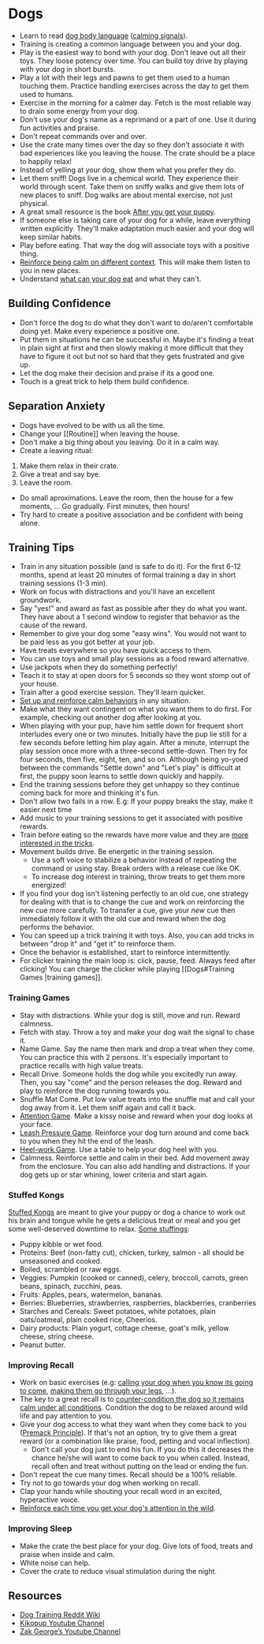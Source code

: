 # Dogs

- Learn to read [dog body language](https://www.flickr.com/photos/lilita/5652847156) ([calming signals](https://youtu.be/MgnLgHFRJu4)).
- Training is creating a common language between you and your dog.
- Play is the easiest way to bond with your dog. Don't leave out all their toys. They loose potency over time. You can build toy drive by playing with your dog in short bursts.
- Play a lot with their legs and pawns to get them used to a human touching them. Practice handling exercises across the day to get them used to humans.
- Exercise in the morning for a calmer day. Fetch is the most reliable way to drain some energy from your dog.
- Don't use your dog's name as a reprimand or a part of one. Use it during fun activities and praise.
- Don't repeat commands over and over.
- Use the crate many times over the day so they don't associate it with bad experiences like you leaving the house. The crate should be a place to happily relax!
- Instead of yelling at your dog, show them what you prefer they do.
- Let them sniff! Dogs live in a chemical world. They experience their world through scent. Take them on sniffy walks and give them lots of new places to sniff. Dog walks are about mental exercise, not just physical.
- A great small resource is the book [After you get your puppy](https://www.dogstardaily.com/files/downloads/AFTER_You_Get_Your_Puppy.pdf).
- If someone else is taking care of your dog for a while, leave everything written explicitly. They'll make adaptation much easier and your dog will keep similar habits.
- Play before eating. That way the dog will associate toys with a positive thing.
- [Reinforce being calm on different context](https://youtu.be/lLyiQODnR1s). This will make them listen to you in new places.
- Understand [what can your dog eat](https://www.naturzoo.com/carteles-informativos-alimentos-adecuados-una-dieta-natural-perros/) and what they can't.

## Building Confidence

- Don't force the dog to do what they don't want to do/aren't comfortable doing yet. Make every experience a positive one.
- Put them in situations he can be successful in. Maybe it's finding a treat in plain sight at first and then slowly making it more difficult that they have to figure it out but not so hard that they gets frustrated and give up.
- Let the dog make their decision and praise if its a good one.
- Touch is a great trick to help them build confidence.

## Separation Anxiety

- Dogs have evolved to be with us all the time.
- Change your [[Routine]] when leaving the house.
- Don't make a big thing about you leaving. Do it in a calm way.
- Create a leaving ritual:

 1. Make them relax in their crate.
 2. Give a treat and say bye.
 3. Leave the room.

- Do small aproximations. Leave the room, then the house for a few moments, ... Go gradually. First minutes, then hours!
- Try hard to create a positive association and be confident with being alone.

## Training Tips

- Train in any situation possible (and is safe to do it). For the first 6-12 months, spend at least 20 minutes of formal training a day in short training sessions (1-3 min).
- Work on focus with distractions and you'll have an excellent groundwork.
- Say "yes!" and award as fast as possible after they do what you want. They have about a 1 second window to register that behavior as the cause of the reward.
- Remember to give your dog some "easy wins". You would not want to be paid less as you got better at your job.
- Have treats everywhere so you have quick access to them.
- You can use toys and small play sessions as a food reward alternative.
- Use jackpots when they do something perfectly!
- Teach it to stay at open doors for 5 seconds so they wont stomp out of your house.
- Train after a good exercise session. They'll learn quicker.
- [Set up and reinforce calm behaviors](https://www.reddit.com/r/Dogtraining/wiki/calm) in any situation.
- Make what they want contingent on what you want them to do first. For example, checking out another dog after looking at you.
- When playing with your pup, have him settle down for frequent short interludes every one or two minutes. Initially have the pup lie still for a few seconds before letting him play again. After a minute, interrupt the play session once more with a three-second settle-down. Then try for four seconds, then five, eight, ten, and so on. Although being yo-yoed between the commands "Settle down" and "Let's play" is difficult at first, the puppy soon learns to settle down quickly and happily.
- End the training sessions before they get unhappy so they continue coming back for more and thinking it's fun.
- Don't allow two fails in a row. E.g: If your puppy breaks the stay, make it easier next time
- Add music to your training sessions to get it associated with positive rewards.
- Train before eating so the rewards have more value and they are [more interested in the tricks](https://youtu.be/knYNa0U5QZU).
- Movement builds drive. Be energetic in the training session.
  - Use a soft voice to stabilize a behavior instead of repeating the command or using stay. Break orders with a release cue like OK.
  - To increase dog interest in training, throw treats to get them more energized!
- If you find your dog isn't listening perfectly to an old cue, one strategy for dealing with that is to change the cue and work on reinforcing the new cue more carefully. To transfer a cue, give your _new_ cue then immediately follow it with the old cue and reward when the dog performs the behavior.
- You can speed up a trick training it with toys. Also, you can add tricks in between "drop it" and "get it" to reinforce them.
- Once the behavior is established, start to reinforce intermittently.
- For clicker training the main loop is: click, pause, feed. Always feed after clicking! You can charge the clicker while playing [[Dogs#Training Games |training games]].

### Training Games

- Stay with distractions. While your dog is still, move and run. Reward calmness.
- Fetch with stay. Throw a toy and make your dog wait the signal to chase it.
- Name Game. Say the name then mark and drop a treat when they come. You can practice this with 2 persons. It's especially important to practice recalls with high value treats.
- Recall Drive. Someone holds the dog while you excitedly run away. Then, you say "come" and the person releases the dog. Reward and play to reinforce the dog running towards you.
- Snuffle Mat Come. Put low value treats into the snuffle mat and call your dog away from it. Let them sniff again and call it back.
- [Attention Game](https://youtu.be/5e_gVqJkdek). Make a kissy noise and reward when your dog looks at your face.
- [Leash Pressure Game](https://youtu.be/iKG89GVOJiM). Reinforce your dog turn around and come back to you when they hit the end of the leash.
- [Heel-work Game](https://youtu.be/45lk4_tud9Y). Use a table to help your dog heel with you.
- Calmness. Reinforce settle and calm in their bed. Add movement away from the enclosure. You can also add handling and distractions. If your dog gets up or star whining, lower criteria and start again.

### Stuffed Kongs

[Stuffed Kongs](https://youtu.be/LwZI1isnvPQ) are meant to give your puppy or dog a chance to work out his brain and tongue while he gets a delicious treat or meal and you get some well-deserved downtime to relax. [Some stuffings](https://www.naturzoo.com/estimulacion-mental-alimentos-naturales/):

- Puppy kibble or wet food.
- Proteins: Beef (non-fatty cut), chicken, turkey, salmon - all should be unseasoned and cooked.
- Boiled, scrambled or raw eggs.
- Veggies: Pumpkin (cooked or canned), celery, broccoli, carrots, green beans, spinach, zucchini, peas.
- Fruits: Apples, pears, watermelon, bananas.
- Berries: Blueberries, strawberries, raspberries, blackberries, cranberries
- Starches and Cereals: Sweet potatoes, white potatoes, plain oats/oatmeal, plain cooked rice, Cheerios.
- Dairy products: Plain yogurt, cottage cheese, goat's milk, yellow cheese, string cheese.
- Peanut butter.

### Improving Recall

- Work on basic exercises (e.g: [calling your dog when you know its going to come](https://www.youtube.com/watch?v=SVJe2VgoYV4), [making them go through your legs](https://youtu.be/jdbZErtB9Ok), ...).
- The key to a great recall is to [counter-condition the dog so it remains calm under all conditions](https://youtu.be/6uTgSr0acBo). Condition the dog to be relaxed around wild life and pay attention to you.
- Give your dog access to what they want when they come back to you ([Premack Principle](https://www.akc.org/expert-advice/training/what-is-the-premack-principle-in-dog-training/)). If that's not an option, try to give them a great reward (or a combination like praise, food, petting and vocal inflection).
  - Don't call your dog just to end his fun. If you do this it decreases the chance he/she will want to come back to you when called. Instead, recall often and treat without putting on the lead or ending the fun.
- Don't repeat the cue many times. Recall should be a 100% reliable.
- Try not to go towards your dog when working on recall.
- Clap your hands while shouting your recall word in an excited, hyperactive voice.
- [Reinforce each time you get your dog's attention in the wild](https://youtu.be/QFhtFt6Qy6g).

### Improving Sleep

- Make the crate the best place for your dog. Give lots of food, treats and praise when inside and calm.
- White noise can help.
- Cover the crate to reduce visual stimulation during the night.

## Resources

- [Dog Training Reddit Wiki](https://www.reddit.com/r/Dogtraining/wiki/index)
- [Kikopup Youtube Channel](https://www.youtube.com/user/kikopup)
- [Zak George’s Youtube Channel](https://www.youtube.com/channel/UCZzFRKsgVMhGTxffpzgTJlQ)
